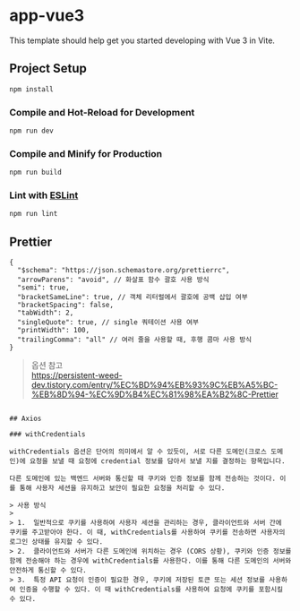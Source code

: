 # app-vue3

This template should help get you started developing with Vue 3 in Vite.

## Project Setup

```sh
npm install
```

### Compile and Hot-Reload for Development

```sh
npm run dev
```

### Compile and Minify for Production

```sh
npm run build
```

### Lint with [ESLint](https://eslint.org/)

```sh
npm run lint
```

## Prettier

```
{
  "$schema": "https://json.schemastore.org/prettierrc",
  "arrowParens": "avoid", // 화살표 함수 괄호 사용 방식
  "semi": true,
  "bracketSameLine": true, // 객체 리터럴에서 괄호에 공백 삽입 여부
  "bracketSpacing": false,
  "tabWidth": 2,
  "singleQuote": true, // single 쿼테이션 사용 여부
  "printWidth": 100,
  "trailingComma": "all" // 여러 줄을 사용할 때, 후행 콤마 사용 방식
}
```

> 옵션 참고  
> https://persistent-weed-dev.tistory.com/entry/%EC%BD%94%EB%93%9C%EB%A5%BC-%EB%8D%94-%EC%9D%B4%EC%81%98%EA%B2%8C-Prettier

```

## Axios

### withCredentials

withCredentials 옵션은 단어의 의미에서 알 수 있듯이, 서로 다른 도메인(크로스 도메인)에 요청을 보낼 때 요청에 credential 정보를 담아서 보낼 지를 결정하는 항목입니다.

다른 도메인에 있는 백엔드 서버와 통신할 때 쿠키와 인증 정보를 함께 전송하는 것이다. 이를 통해 사용자 세션을 유지하고 보안이 필요한 요청을 처리할 수 있다.

> 사용 방식
>
> 1.  일반적으로 쿠키를 사용하여 사용자 세션을 관리하는 경우, 클라이언트와 서버 간에 쿠키를 주고받아야 한다. 이 때, withCredentials를 사용하여 쿠키를 전송하면 사용자의 로그인 상태를 유지할 수 있다.
> 2.  클라이언트와 서버가 다른 도메인에 위치하는 경우 (CORS 상황), 쿠키와 인증 정보를 함께 전송해야 하는 경우에 withCredentials를 사용한다. 이를 통해 다른 도메인의 서버와 안전하게 통신할 수 있다.
> 3.  특정 API 요청이 인증이 필요한 경우, 쿠키에 저장된 토큰 또는 세션 정보를 사용하여 인증을 수행할 수 있다. 이 때 withCredentials를 사용하여 요청에 쿠키를 포함시킬 수 있다.
```
